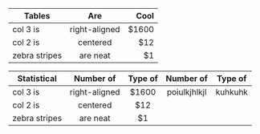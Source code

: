 | Tables        | Are           | Cool  |
| ------------- |:-------------:| -----:|
| col 3 is      | right-aligned | $1600 |
| col 2 is      | centered      |   $12 |
| zebra stripes | are neat      |    $1 |


| Statistical   | Number of            | Type of              | Number of          | Type of            | 
| ------------- |:--------------------:|:--------------------:|:------------------:|:------------------:|
| col 3 is      | right-aligned        | $1600                |     poiulkjhlkjl   |          kuhkuhk   |
| col 2 is      | centered             |   $12                |                    |                    |
| zebra stripes | are neat             |    $1                |                    |                    |


